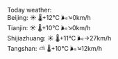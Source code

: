 Today weather:  
Beijing: ☀️   🌡️+12°C 🌬️↘0km/h  
Tianjin: ☀️   🌡️+10°C 🌬️↘0km/h  
Shijiazhuang: ☀️   🌡️+11°C 🌬️→27km/h  
Tangshan: ⛅️  🌡️+10°C 🌬️↘12km/h  
